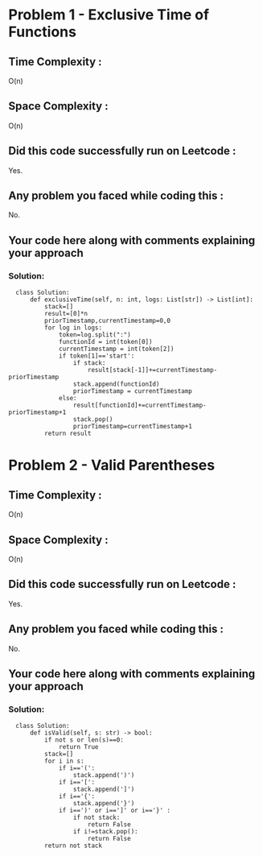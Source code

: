 # Problem 1 - Exclusive Time of Functions
## Time Complexity :
O(n)

## Space Complexity :
O(n)

## Did this code successfully run on Leetcode :
Yes.

## Any problem you faced while coding this :
No. 

## Your code here along with comments explaining your approach
### Solution:
      class Solution:
          def exclusiveTime(self, n: int, logs: List[str]) -> List[int]:
              stack=[]
              result=[0]*n
              priorTimestamp,currentTimestamp=0,0
              for log in logs:
                  token=log.split(":")
                  functionId = int(token[0])
                  currentTimestamp = int(token[2])
                  if token[1]=='start':
                      if stack:
                          result[stack[-1]]+=currentTimestamp-priorTimestamp
                      stack.append(functionId)
                      priorTimestamp = currentTimestamp
                  else:
                      result[functionId]+=currentTimestamp-priorTimestamp+1
                      stack.pop()
                      priorTimestamp=currentTimestamp+1
              return result

# Problem 2 - Valid Parentheses
## Time Complexity :
O(n)

## Space Complexity :
O(n)

## Did this code successfully run on Leetcode :
Yes.

## Any problem you faced while coding this :
No. 

## Your code here along with comments explaining your approach
### Solution:
      class Solution:
          def isValid(self, s: str) -> bool:
              if not s or len(s)==0:
                  return True
              stack=[]
              for i in s:
                  if i=='(':
                      stack.append(')')
                  if i=='[':
                      stack.append(']')
                  if i=='{':
                      stack.append('}')
                  if i==')' or i==']' or i=='}' :
                      if not stack:
                          return False
                      if i!=stack.pop():
                          return False
              return not stack

